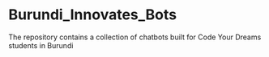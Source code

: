 # Burundi_Innovates_Bots
The repository contains a collection of chatbots built for Code Your Dreams students in Burundi
